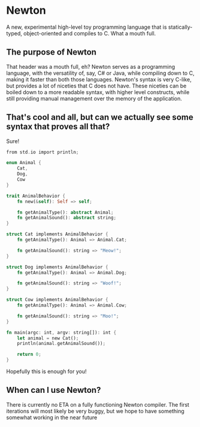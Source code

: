 # Newton

A new, experimental high-level toy programming language that is statically-typed, object-oriented and compiles to C. What a mouth full.

## The purpose of Newton

That header was a mouth full, eh? Newton serves as a programming language, with the versatility of, say, C# or Java, while compiling down to C, making it faster than both those languages. Newton's syntax is very C-like, but provides a lot of niceties that C does not have. These niceties can be boiled down to a more readable syntax, with higher level constructs, while still providing manual management over the memory of the application.

## That's cool and all, but can we actually see some syntax that proves all that?

Sure!

```rs
from std.io import println;

enum Animal {
	Cat,
	Dog,
	Cow
}

trait AnimalBehavior {
	fn new(&self): Self => self;

	fn getAnimalType(): abstract Animal;
	fn getAnimalSound(): abstract string;
}

struct Cat implements AnimalBehavior {
	fn getAnimalType(): Animal => Animal.Cat;

	fn getAnimalSound(): string => "Meow!";
}

struct Dog implements AnimalBehavior {
	fn getAnimalType(): Animal => Animal.Dog;

	fn getAnimalSound(): string => "Woof!";
}

struct Cow implements AnimalBehavior {
	fn getAnimalType(): Animal => Animal.Cow;

	fn getAnimalSound(): string => "Moo!";
}

fn main(argc: int, argv: string[]): int {
	let animal = new Cat();
	println(animal.getAnimalSound());

	return 0;
}
```

Hopefully this is enough for you!

## When can I use Newton?

There is currently no ETA on a fully functioning Newton compiler. The first iterations will most likely be very buggy, but we hope to have something somewhat working in the near future
